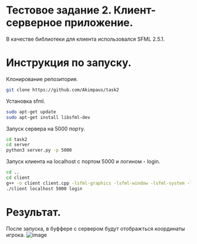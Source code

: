 # Тестовое задание 2. Клиент-серверное приложение.
В качестве библиотеки для клиента использовался SFML 2.5.1.

# Инструкция по запуску.
Клонирование репозитория.
```sh
git clone https://github.com/Akimpaus/task2
```
Установка sfml.
```sh
sudo apt-get update
sudo apt-get install libsfml-dev
```
Запуск сервера на 5000 порту.
```sh
cd task2
cd server
python3 server.py -p 5000
```
Запуск клиента на localhost с портом 5000 и логином - login.
```sh
cd ..
cd client
g++ -o client client.cpp -lsfml-graphics -lsfml-window -lsfml-system -lsfml-network
./client localhost 5000 login
```
# Результат.
После запуска, в буффере с сервером будут отображться координаты игрока.
![image](https://user-images.githubusercontent.com/69481867/219181028-3f6973c0-d4ff-410e-bba8-941942b5c9be.png)
